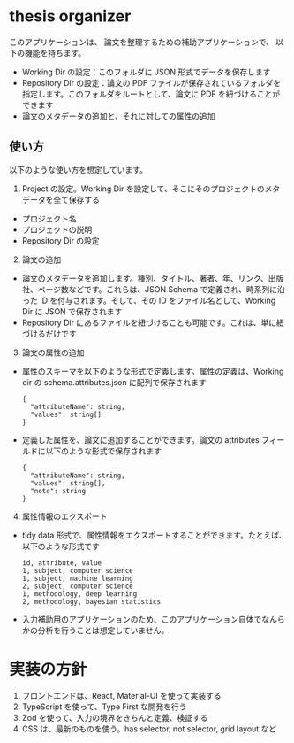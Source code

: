 # thesis organizer

このアプリケーションは、
論文を整理するための補助アプリケーションで、
以下の機能を持ちます。

- Working Dir の設定：このフォルダに JSON 形式でデータを保存します
- Repository Dir の設定：論文の PDF ファイルが保存されているフォルダを指定します。このフォルダをルートとして、論文に PDF を紐づけることができます
- 論文のメタデータの追加と、それに対しての属性の追加

## 使い方
以下のような使い方を想定しています。

1. Project の設定。Working Dir を設定して、そこにそのプロジェクトのメタデータを全て保存する
  - プロジェクト名
  - プロジェクトの説明
  - Repository Dir の設定
2. 論文の追加
  - 論文のメタデータを追加します。種別、タイトル、著者、年、リンク、出版社、ページ数などです。これらは、JSON Schema で定義され、時系列に沿った ID を付与されます。そして、その ID をファイル名として、Working Dir に JSON で保存されます
  - Repository Dir にあるファイルを紐づけることも可能です。これは、単に紐づけるだけです
3. 論文の属性の追加
  - 属性のスキーマを以下のような形式で定義します。属性の定義は、Working dir の schema.attributes.json に配列で保存されます
    ```
    {
      "attributeName": string,
      "values": string[]
    }
    ```
  - 定義した属性を、論文に追加することができます。論文の attributes フィールドに以下のような形式で保存されます
    ```
    {
      "attributeName": string,
      "values": string[],
      "note": string
    }
    ```
4. 属性情報のエクスポート
  - tidy data 形式で、属性情報をエクスポートすることができます。たとえば、以下のような形式です
    ```
    id, attribute, value
    1, subject, computer science
    1, subject, machine learning
    2, subject, computer science
    1, methodology, deep learning
    2, methodology, bayesian statistics
    ```
  - 入力補助用のアプリケーションのため、このアプリケーション自体でなんらかの分析を行うことは想定していません。

# 実装の方針
1. フロントエンドは、React, Material-UI を使って実装する
2. TypeScript を使って、Type First な開発を行う
3. Zod を使って、入力の境界をきちんと定義、検証する
4. CSS は、最新のものを使う。has selector, not selector, grid layout など